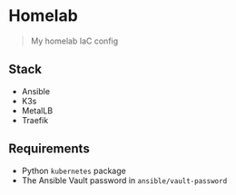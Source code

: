 # Homelab

> My homelab IaC config

## Stack

- Ansible
- K3s
- MetalLB
- Traefik

## Requirements

- Python `kubernetes` package
- The Ansible Vault password in `ansible/vault-password`
